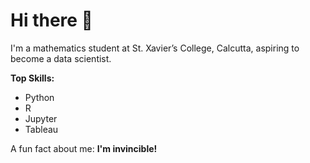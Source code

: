 # Hi there 👋

I'm a mathematics student at St. Xavier’s College, Calcutta, aspiring to become a data scientist.

**Top Skills:**  
- Python  
- R  
- Jupyter  
- Tableau  

A fun fact about me: **I'm invincible!**

<!-- Feel free to add more sections about your projects, interests, or contact info! -->

